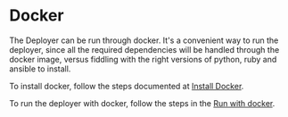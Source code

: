 # Docker

The Deployer can be run through docker. It's a convenient way to run the deployer, since all the required dependencies will be handled through the docker image, versus fiddling with the right versions of python, ruby and ansible to install.

To install docker, follow the steps documented at [Install Docker](install/README.md).

To run the deployer with docker, follow the steps in the [Run with docker](run/README.md).
